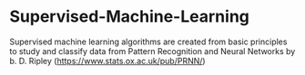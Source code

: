 # Supervised-Machine-Learning
Supervised machine learning algorithms are created from basic principles to study and classify data from Pattern Recognition and Neural Networks by b. D. Ripley (https://www.stats.ox.ac.uk/pub/PRNN/)
